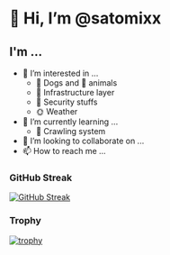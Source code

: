 # 👋 Hi, I’m @satomixx

## I'm ...
- 👀 I’m interested in ...
  - 🐶 Dogs and 🐤 animals
  - 🔌 Infrastructure layer
  - 🔑 Security stuffs
  - 🌞 Weather
- 🌱 I’m currently learning ...
  - 📔 Crawling system
- 💞️ I’m looking to collaborate on ...
- 📫 How to reach me ...

<!-- ## GitHub Status
<p aligh="left">
  <img alt="Top Langs" height="150px" src="https://github-readme-stats.vercel.app/api/top-langs/?username=satomixx&layout=compact&count_private=true&show_icons=true&theme=tokyonight" />
  <img alt="github stats" height="150px" src="https://github-readme-stats.vercel.app/api?username=satomixx&count_private=true&show_icons=true&show_icons=true&theme=tokyonight" />
</p> -->

### GitHub Streak
[![GitHub Streak](http://github-readme-streak-stats.herokuapp.com?user=satomix&theme=tokyonight&hide_border=true)](https://git.io/streak-stats)


### Trophy
[![trophy](https://github-profile-trophy.vercel.app/?username=satomixx&theme=tokyonight&column=7
)](https://github.com/ryo-ma/github-profile-trophy)



<!---
satomixx/satomixx is a ✨ special ✨ repository because its `README.md` (this file) appears on your GitHub profile.
You can click the Preview link to take a look at your changes.
--->

